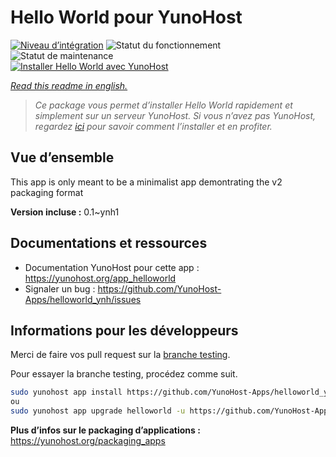 <!--
N.B.: This README was automatically generated by https://github.com/YunoHost/apps/tree/master/tools/README-generator
It shall NOT be edited by hand.
-->

# Hello World pour YunoHost

[![Niveau d’intégration](https://dash.yunohost.org/integration/helloworld.svg)](https://dash.yunohost.org/appci/app/helloworld) ![Statut du fonctionnement](https://ci-apps.yunohost.org/ci/badges/helloworld.status.svg) ![Statut de maintenance](https://ci-apps.yunohost.org/ci/badges/helloworld.maintain.svg)  
[![Installer Hello World avec YunoHost](https://install-app.yunohost.org/install-with-yunohost.svg)](https://install-app.yunohost.org/?app=helloworld)

*[Read this readme in english.](./README.md)*

> *Ce package vous permet d’installer Hello World rapidement et simplement sur un serveur YunoHost.
Si vous n’avez pas YunoHost, regardez [ici](https://yunohost.org/#/install) pour savoir comment l’installer et en profiter.*

## Vue d’ensemble

This app is only meant to be a minimalist app demontrating the v2 packaging format


**Version incluse :** 0.1~ynh1
## Documentations et ressources

* Documentation YunoHost pour cette app : <https://yunohost.org/app_helloworld>
* Signaler un bug : <https://github.com/YunoHost-Apps/helloworld_ynh/issues>

## Informations pour les développeurs

Merci de faire vos pull request sur la [branche testing](https://github.com/YunoHost-Apps/helloworld_ynh/tree/testing).

Pour essayer la branche testing, procédez comme suit.

``` bash
sudo yunohost app install https://github.com/YunoHost-Apps/helloworld_ynh/tree/testing --debug
ou
sudo yunohost app upgrade helloworld -u https://github.com/YunoHost-Apps/helloworld_ynh/tree/testing --debug
```

**Plus d’infos sur le packaging d’applications :** <https://yunohost.org/packaging_apps>